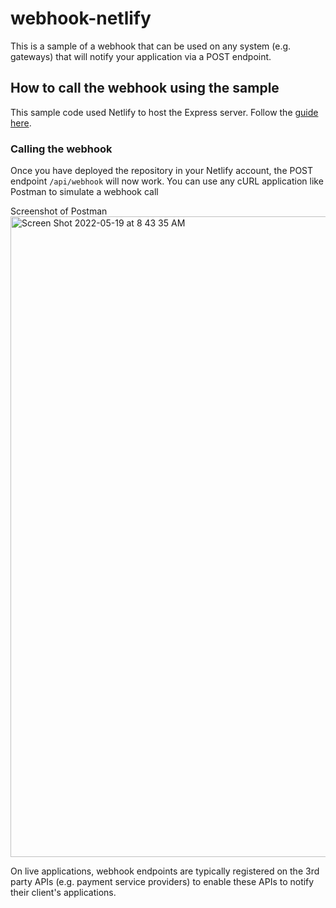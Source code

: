 # webhook-netlify

This is a sample of a webhook that can be used on any system (e.g. gateways) that will notify your application via a POST endpoint.

## How to call the webhook using the sample

This sample code used Netlify to host the Express server. Follow the [guide here](https://docs.netlify.com/frameworks/express/#use-express-without-a-frontend).

### Calling the webhook

Once you have deployed the repository in your Netlify account, the POST endpoint `/api/webhook` will now work. You can use any cURL application like Postman to simulate a webhook call


Screenshot of Postman
<img width="1025" alt="Screen Shot 2022-05-19 at 8 43 35 AM" src="https://user-images.githubusercontent.com/3207153/169178624-7d3398ea-4d10-4a47-a9e3-0fdaf4965844.png">

On live applications, webhook endpoints are typically registered on the 3rd party APIs (e.g. payment service providers) to enable these APIs to notify their client's applications.
